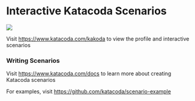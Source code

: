 # Interactive Katacoda Scenarios

[![](http://shields.katacoda.com/katacoda/kakoda/count.svg)](https://www.katacoda.com/kakoda "Get your profile on Katacoda.com")

Visit https://www.katacoda.com/kakoda to view the profile and interactive scenarios

### Writing Scenarios
Visit https://www.katacoda.com/docs to learn more about creating Katacoda scenarios

For examples, visit https://github.com/katacoda/scenario-example

